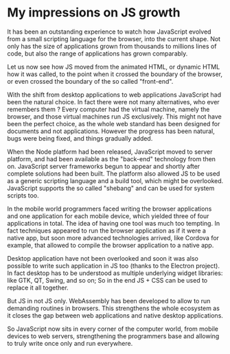# My impressions on JS growth

It has been an outstanding experience to watch how JavaScript evolved from a
small scripting language for the browser, into the current shape. Not only has
the size of applications grown from thousands to millions lines of code,
but also the range of applications has grown comparably.

Let us now see how JS moved from the animated HTML, or dynamic HTML how it was
called, to the point when it crossed the boundary of the browser, or even
crossed the boundary of the so called "front-end".

With the shift from desktop applications to web applications JavaScript had
been the natural choice. In fact there were not many alternatives, who ever
remembers them ? Every computer had the virtual machine, namely the browser,
and those virtual machines run JS exclusively. This might not have been the
perfect choice, as the whole web standard has been designed for documents and
not applications. However the progress has been natural, bugs were being fixed,
and things gradually added.

When the Node platform had been released, JavaScript moved to server platform,
and had been available as the "back-end" technology from then on. JavaScript
server frameworks begun to appear and shortly after complete solutions had been
built. The platform also allowed JS to be used as a generic scripting language
and a build tool, which might be overlooked. JavaScript supports the so called
"shebang" and can be used for system scripts too.

In the mobile world programmers faced writing the browser applications and one
application for each mobile device, which yielded three of four applications in
total. The idea of having one tool was much too tempting. In fact techniques
appeared to run the browser application as if it were a native app, but soon
more advanced technologies arrived, like Cordova for example, that allowed to
compile the browser application to a native app.

Desktop application have not been overlooked and soon it was also possible to
write such application in JS too (thanks to the Electron project). In fact
desktop has to be understood as multiple underlying widget libraries: like GTK,
QT, Swing, and so on; So in the end JS + CSS can be used to replace it all
together.

But JS in not JS only. WebAssembly has been developed to allow to run demanding
routines in browsers. This strengthens the whole ecosystem as it closes the 
gap between web applications and native desktop applications.

So JavaScript now sits in every corner of the computer world, from mobile devices
to web servers, strengthening the programmers base and allowing to truly write
once only and run everywhere.

